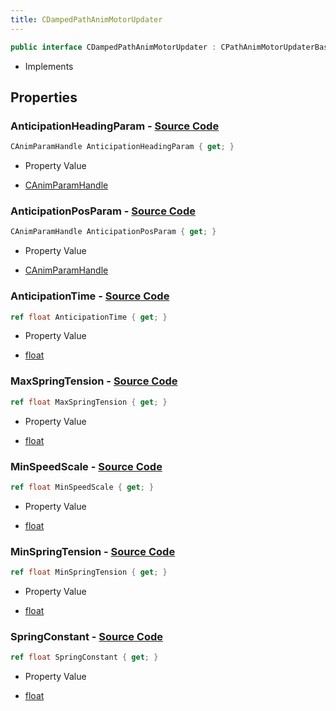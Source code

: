 ```yaml
---
title: CDampedPathAnimMotorUpdater
---
```


```csharp
public interface CDampedPathAnimMotorUpdater : CPathAnimMotorUpdaterBase, CAnimMotorUpdaterBase, ISchemaClass<CAnimMotorUpdaterBase>, ISchemaClass<CPathAnimMotorUpdaterBase>, ISchemaClass<CDampedPathAnimMotorUpdater>, ISchemaField, ISchemaClass, INativeHandle
```

- Implements

## Properties

### **AnticipationHeadingParam** - [Source Code](https://github.com/swiftly-solution/swiftlys2/blob/main/managed/src/SwiftlyS2.Generated/Schemas/Interfaces/CDampedPathAnimMotorUpdater.cs#L22)

```csharp
CAnimParamHandle AnticipationHeadingParam { get; }
```

- Property Value

- [CAnimParamHandle](/docs/api/shared/schemadefinitions/canimparamhandle)

### **AnticipationPosParam** - [Source Code](https://github.com/swiftly-solution/swiftlys2/blob/main/managed/src/SwiftlyS2.Generated/Schemas/Interfaces/CDampedPathAnimMotorUpdater.cs#L20)

```csharp
CAnimParamHandle AnticipationPosParam { get; }
```

- Property Value

- [CAnimParamHandle](/docs/api/shared/schemadefinitions/canimparamhandle)

### **AnticipationTime** - [Source Code](https://github.com/swiftly-solution/swiftlys2/blob/main/managed/src/SwiftlyS2.Generated/Schemas/Interfaces/CDampedPathAnimMotorUpdater.cs#L16)

```csharp
ref float AnticipationTime { get; }
```

- Property Value

- [float](https://learn.microsoft.com/dotnet/api/system.single)

### **MaxSpringTension** - [Source Code](https://github.com/swiftly-solution/swiftlys2/blob/main/managed/src/SwiftlyS2.Generated/Schemas/Interfaces/CDampedPathAnimMotorUpdater.cs#L28)

```csharp
ref float MaxSpringTension { get; }
```

- Property Value

- [float](https://learn.microsoft.com/dotnet/api/system.single)

### **MinSpeedScale** - [Source Code](https://github.com/swiftly-solution/swiftlys2/blob/main/managed/src/SwiftlyS2.Generated/Schemas/Interfaces/CDampedPathAnimMotorUpdater.cs#L18)

```csharp
ref float MinSpeedScale { get; }
```

- Property Value

- [float](https://learn.microsoft.com/dotnet/api/system.single)

### **MinSpringTension** - [Source Code](https://github.com/swiftly-solution/swiftlys2/blob/main/managed/src/SwiftlyS2.Generated/Schemas/Interfaces/CDampedPathAnimMotorUpdater.cs#L26)

```csharp
ref float MinSpringTension { get; }
```

- Property Value

- [float](https://learn.microsoft.com/dotnet/api/system.single)

### **SpringConstant** - [Source Code](https://github.com/swiftly-solution/swiftlys2/blob/main/managed/src/SwiftlyS2.Generated/Schemas/Interfaces/CDampedPathAnimMotorUpdater.cs#L24)

```csharp
ref float SpringConstant { get; }
```

- Property Value

- [float](https://learn.microsoft.com/dotnet/api/system.single)

